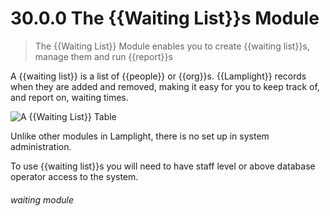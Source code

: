 # 30.0.0 The {{Waiting List}}s Module

> The {{Waiting List}} Module enables you to create {{waiting list}}s, manage them and run {{report}}s



A {{waiting list}} is a list of {{people}} or {{org}}s. {{Lamplight}} records when they are added and removed, making it easy for you to keep track of, and report on, waiting times. 

![A {{Waiting List}} Table](30.0.0a.png)

Unlike other modules in Lamplight, there is no set up in system administration.

To use {{waiting list}}s you will need to have staff level or above database operator access to the system. 


###### waiting module

